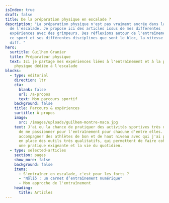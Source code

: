 ```yaml
---
isIndex: true
draft: false
title: De la préparation physique en escalade ?
description: "La préparation physique n'est pas vraiment ancrée dans la culture
  de l'escalade. Je propose ici des articles issus de mes différentes
  expériences avec des grimpeurs. Des réflexions autour de l'entraînement dans
  ce sport et ses différentes disciplines que sont le bloc, la vitesse et la
  diff. "
hero:
  surtitle: Guilhem Granier
  title: Préparateur physique
  text: Ici je partage mes expériences liées à l'entraînement et à la préparation
    physique dédiée à l'escalade
blocks:
  - type: editorial
    direction: ltr
    cta:
      blank: false
      url: /a-propos
      text: Mon parcours sportif
    background: false
    title: Parcours & expériences
    surtitle: À propos
    image:
      src: /images/uploads/guilhem-montre-maca.jpg
    text: J'ai eu la chance de pratiquer des activités sportives très différentes et
      de me passionner pour l'entraînement pour chacune d'entre elles. J'ai pu
      accompagner des athlètes de bon et de haut niveau avec qui j'ai pu mettre
      en place des outils très qualitatifs, qui permettent de faire cohabiter
      une pratique exigeante et la vie du quotidien.
  - type: selected-articles
    section: pages
    show_more: false
    background: false
    items:
      - S'entraîner en escalade, c'est pour les forts ?
      - "Nöliö : un carnet d’entraînement numérique"
      - Mon approche de l'entraînement
    heading:
      title: Articles
---
```

